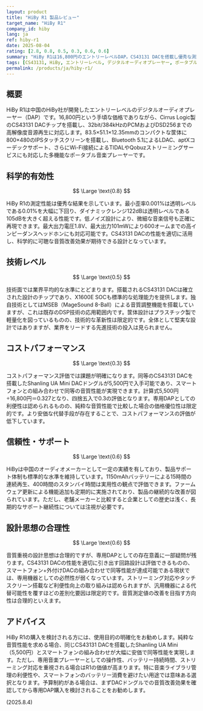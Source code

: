 ```yaml
---
layout: product
title: "HiBy R1 製品レビュー"
target_name: "HiBy R1"
company_id: hiby
lang: ja
ref: hiby-r1
date: 2025-08-04
rating: [2.8, 0.8, 0.5, 0.3, 0.6, 0.6]
summary: "HiBy R1は16,800円のエントリーレベルDAP。CS43131 DACを搭載し優秀な測定性能を示すが、スマートフォン+DACドングルの組み合わせと比較してコストパフォーマンスに課題がある。"
tags: [CS43131, HiBy, エントリーレベル, デジタルオーディオプレーヤー, ポータブル]
permalink: /products/ja/hiby-r1/
---
```

## 概要

HiBy R1は中国のHiBy社が開発したエントリーレベルのデジタルオーディオプレーヤー（DAP）です。16,800円という手頃な価格でありながら、Cirrus Logic製のCS43131 DACチップを搭載し、32bit/384kHzのPCMおよびDSD256までの高解像度音源再生に対応します。83.5×51.1×12.35mmのコンパクトな筐体に800×480のIPSタッチスクリーンを搭載し、Bluetooth 5.1によるLDAC、aptXコーデックサポート、さらにWi-Fi接続によるTIDALやQobuzストリーミングサービスにも対応した多機能なポータブル音楽プレーヤーです。

## 科学的有効性

$$ \Large \text{0.8} $$

HiBy R1の測定性能は優秀な結果を示しています。最小歪率0.001%は透明レベルである0.01%を大幅に下回り、ダイナミックレンジ122dBは透明レベルである105dBを大きく超える性能です。低ノイズ設計により、微細な音楽信号も正確に再現できます。最大出力電圧1.8V、最大出力101mWにより600オームまでの高インピーダンスヘッドホンにも対応可能です。CS43131 DACの性能を適切に活用し、科学的に可聴な音質改善効果が期待できる設計となっています。

## 技術レベル

$$ \Large \text{0.5} $$

技術面では業界平均的な水準にとどまります。搭載されるCS43131 DACは確立された設計のチップであり、X1600E SOCも標準的な処理能力を提供します。独自技術としてはMSEB（MageSound 8-Ball）による音質調整機能を搭載していますが、これは既存のDSP技術の応用範囲内です。筐体設計はプラスチック製で軽量化を図っているものの、技術的な革新性は限定的です。全体として堅実な設計ではありますが、業界をリードする先進技術の投入は見られません。

## コストパフォーマンス

$$ \Large \text{0.3} $$

コストパフォーマンス評価では課題が明確になります。同等のCS43131 DACを搭載したShanling UA Mini DACドングルが5,500円で入手可能であり、スマートフォンとの組み合わせで同等の音質性能が実現できます。計算式5,500円÷16,800円＝0.327となり、四捨五入で0.3の評価となります。専用DAPとしての利便性は認められるものの、純粋な音質性能で比較した場合の価格優位性は限定的です。より安価な代替手段が存在することで、コストパフォーマンスの評価が低下しています。

## 信頼性・サポート

$$ \Large \text{0.6} $$

HiByは中国のオーディオメーカーとして一定の実績を有しており、製品サポート体制も標準的な水準を維持しています。1150mAhバッテリーによる15時間の連続再生、400時間のスタンバイ時間は実用性の観点で評価できます。ファームウェア更新による機能追加も定期的に実施されており、製品の継続的な改善が図られています。ただし、老舗メーカーと比較すると企業としての歴史は浅く、長期的なサポート継続性については注視が必要です。

## 設計思想の合理性

$$ \Large \text{0.6} $$

音質重視の設計思想は合理的ですが、専用DAPとしての存在意義に一部疑問が残ります。CS43131 DACの性能を適切に引き出す回路設計は評価できるものの、スマートフォン+外付けDACの組み合わせで同等性能が達成可能である現状では、専用機器としての必然性が弱くなっています。ストリーミング対応やタッチスクリーン搭載など利便性向上の取り組みは認められますが、汎用機器による代替可能性を覆すほどの差別化要因は限定的です。音質測定値の改善を目指す方向性は合理的といえます。

## アドバイス

HiBy R1の購入を検討される方には、使用目的の明確化をお勧めします。純粋な音質性能を求める場合、同じCS43131 DACを搭載したShanling UA Mini（5,500円）とスマートフォンの組み合わせが大幅に安価で同等性能を実現します。ただし、専用音楽プレーヤーとしての操作性、バッテリー持続時間、ストリーミング対応を重視される場合はR1の価値が高まります。特に音楽ライブラリ管理の利便性や、スマートフォンのバッテリー消費を避けたい用途では意味ある選択となります。予算制約がある場合は、まずDACドングルでの音質改善効果を確認してから専用DAP購入を検討されることをお勧めします。

(2025.8.4)
